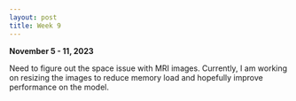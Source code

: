 ```yaml
---
layout: post
title: Week 9
---
```

**November 5 - 11, 2023**

Need to figure out the space issue with MRI images. Currently, I am working on resizing the images to reduce memory load and hopefully improve performance on the model. 
